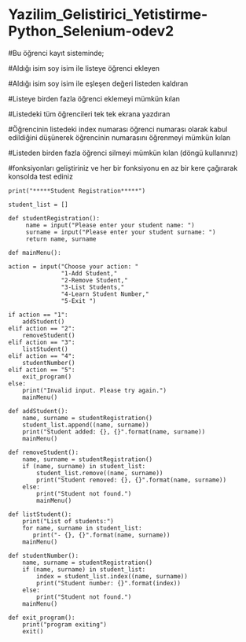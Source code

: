 # Yazilim_Gelistirici_Yetistirme-Python_Selenium-odev2

#Bu öğrenci kayıt sisteminde;

#Aldığı isim soy isim ile listeye öğrenci ekleyen

#Aldığı isim soy isim ile eşleşen değeri listeden kaldıran

#Listeye birden fazla öğrenci eklemeyi mümkün kılan

#Listedeki tüm öğrencileri tek tek ekrana yazdıran

#Öğrencinin listedeki index numarası öğrenci numarası olarak kabul edildiğini düşünerek öğrencinin numarasını öğrenmeyi mümkün kılan

#Listeden birden fazla öğrenci silmeyi mümkün kılan (döngü kullanınız)

#fonksiyonları geliştiriniz ve her bir fonksiyonu en az bir kere çağırarak konsolda test ediniz



    print("*****Student Registration*****")

    student_list = []

    def studentRegistration():
         name = input("Please enter your student name: ")
         surname = input("Please enter your student surname: ")
         return name, surname
    
    def mainMenu():
    
    action = input("Choose your action: "
                   "1-Add Student,"
                   "2-Remove Student,"
                   "3-List Students,"
                   "4-Learn Student Number,"
                   "5-Exit ")

    if action == "1":
        addStudent()
    elif action == "2":
        removeStudent()
    elif action == "3":
        listStudent()
    elif action == "4":
        studentNumber()
    elif action == "5":
        exit_program()
    else:
        print("Invalid input. Please try again.")
        mainMenu()
    
    def addStudent():
        name, surname = studentRegistration()
        student_list.append((name, surname))
        print("Student added: {}, {}".format(name, surname))
        mainMenu()
    
    def removeStudent():
        name, surname = studentRegistration()
        if (name, surname) in student_list:
            student_list.remove((name, surname))
            print("Student removed: {}, {}".format(name, surname))
        else:
            print("Student not found.")
            mainMenu()

    def listStudent():
        print("List of students:")
        for name, surname in student_list:
           print("- {}, {}".format(name, surname))
        mainMenu()
    
    def studentNumber():
        name, surname = studentRegistration()
        if (name, surname) in student_list:
            index = student_list.index((name, surname))
            print("Student number: {}".format(index))
        else:
            print("Student not found.")
        mainMenu()

    def exit_program():
        print("program exiting")
        exit()
    
